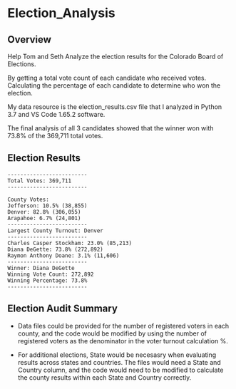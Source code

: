# Election_Analysis

## Overview
Help Tom and Seth Analyze the election results for the Colorado Board of Elections.

By getting a total vote count of each candidate who received votes.  
Calculating the percentage of each candidate to determine who won the election.

My data resource is the election_results.csv file that I analyzed in Python 3.7 and VS Code 1.65.2 software.

The final analysis of all 3 candidates showed that the winner won with 73.8% of the 369,711 total votes.

## Election Results

```
-------------------------
Total Votes: 369,711
-------------------------

County Votes:
Jefferson: 10.5% (38,855)
Denver: 82.8% (306,055)
Arapahoe: 6.7% (24,801)
-------------------------
Largest County Turnout: Denver
-------------------------
Charles Casper Stockham: 23.0% (85,213)
Diana DeGette: 73.8% (272,892)
Raymon Anthony Doane: 3.1% (11,606)
-------------------------
Winner: Diana DeGette
Winning Vote Count: 272,892
Winning Percentage: 73.8%
-------------------------
```

## Election Audit Summary

- Data files could be provided for the number of registered voters in each county, and the code would be modified by using the number of registered voters as the denominator in the voter turnout calculation %.

- For additional elections, State would be necesasry when evaluating results across states and countries. The files would need a State and Country column, and the code would need to be modified to calculate the county results within each State and Country correctly.

